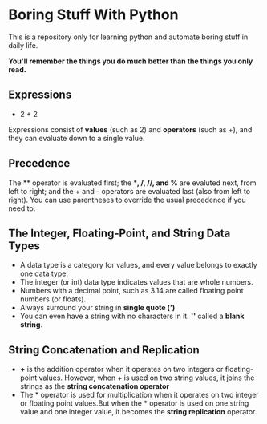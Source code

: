 # Boring Stuff With Python
This is a repository only for learning python and automate boring stuff in daily life.

**You'll remember the things you do much better than the things you only read.**

## Expressions
- 2 + 2

Expressions consist of **values** (such as 2) and **operators** (such as +), and they can evaluate down to a single value.

## Precedence

The ** operator is evaluated first; the ***, /, //, and %** are evaluted next, from left to right; and the + and - operators are evaluated last (also from left to right). You can use parentheses to override the usual precedence if you need to.

## The Integer, Floating-Point, and String Data Types

- A data type is a category for values, and every value belongs to exactly one data type.
- The integer (or int) data type indicates values that are whole numbers.
- Numbers with a decimal point, such as 3.14 are called floating point numbers (or floats).
- Always surround your string in **single quote (')**
- You can even have a string with no characters in it. **''** called a **blank string**.

## String Concatenation and Replication

- **+** is the addition operator when it operates on two integers or floating-point values. However, when + is used on two string values, it joins the strings as the **string concatenation operator**
- The * operator is used for multiplication when it operates on two integer or floating point values.But when the * operator is used on one string value and one integer value, it becomes the **string replication** operator.

